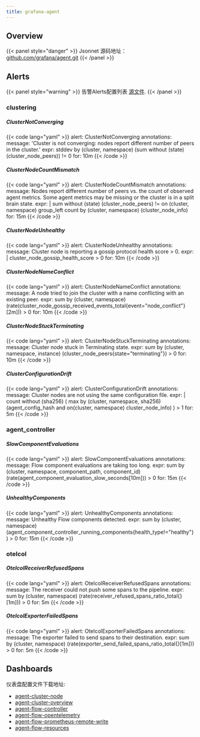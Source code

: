```yaml
---
title: grafana-agent
---
```


## Overview



{{< panel style="danger" >}}
Jsonnet 源码地址：[github.com/grafana/agent.git](https://github.com/grafana/agent.git/tree/master/operations/agent-flow-mixin)
{{< /panel >}}

## Alerts

{{< panel style="warning" >}}
告警Alerts配置列表 [源文件](https://github.com/observeproject/sites/blob/main/assets/grafana-agent/alerts.yaml).
{{< /panel >}}

### clustering

##### ClusterNotConverging

{{< code lang="yaml" >}}
alert: ClusterNotConverging
annotations:
  message: 'Cluster is not converging: nodes report different number of peers in the cluster.'
expr: stddev by (cluster, namespace) (sum without (state) (cluster_node_peers)) != 0
for: 10m
{{< /code >}}
 
##### ClusterNodeCountMismatch

{{< code lang="yaml" >}}
alert: ClusterNodeCountMismatch
annotations:
  message: Nodes report different number of peers vs. the count of observed agent metrics. Some agent metrics may be missing or the cluster is in a split brain state.
expr: |
  sum without (state) (cluster_node_peers) !=
  on (cluster, namespace) group_left
  count by (cluster, namespace) (cluster_node_info)
for: 15m
{{< /code >}}
 
##### ClusterNodeUnhealthy

{{< code lang="yaml" >}}
alert: ClusterNodeUnhealthy
annotations:
  message: Cluster node is reporting a gossip protocol health score > 0.
expr: |
  cluster_node_gossip_health_score > 0
for: 10m
{{< /code >}}
 
##### ClusterNodeNameConflict

{{< code lang="yaml" >}}
alert: ClusterNodeNameConflict
annotations:
  message: A node tried to join the cluster with a name conflicting with an existing peer.
expr: sum by (cluster, namespace) (rate(cluster_node_gossip_received_events_total{event="node_conflict"}[2m])) > 0
for: 10m
{{< /code >}}
 
##### ClusterNodeStuckTerminating

{{< code lang="yaml" >}}
alert: ClusterNodeStuckTerminating
annotations:
  message: Cluster node stuck in Terminating state.
expr: sum by (cluster, namespace, instance) (cluster_node_peers{state="terminating"}) > 0
for: 10m
{{< /code >}}
 
##### ClusterConfigurationDrift

{{< code lang="yaml" >}}
alert: ClusterConfigurationDrift
annotations:
  message: Cluster nodes are not using the same configuration file.
expr: |
  count without (sha256) (
      max by (cluster, namespace, sha256) (agent_config_hash and on(cluster, namespace) cluster_node_info)
  ) > 1
for: 5m
{{< /code >}}
 
### agent_controller

##### SlowComponentEvaluations

{{< code lang="yaml" >}}
alert: SlowComponentEvaluations
annotations:
  message: Flow component evaluations are taking too long.
expr: sum by (cluster, namespace, component_path, component_id) (rate(agent_component_evaluation_slow_seconds[10m])) > 0
for: 15m
{{< /code >}}
 
##### UnhealthyComponents

{{< code lang="yaml" >}}
alert: UnhealthyComponents
annotations:
  message: Unhealthy Flow components detected.
expr: sum by (cluster, namespace) (agent_component_controller_running_components{health_type!="healthy"}) > 0
for: 15m
{{< /code >}}
 
### otelcol

##### OtelcolReceiverRefusedSpans

{{< code lang="yaml" >}}
alert: OtelcolReceiverRefusedSpans
annotations:
  message: The receiver could not push some spans to the pipeline.
expr: sum by (cluster, namespace) (rate(receiver_refused_spans_ratio_total{}[1m])) > 0
for: 5m
{{< /code >}}
 
##### OtelcolExporterFailedSpans

{{< code lang="yaml" >}}
alert: OtelcolExporterFailedSpans
annotations:
  message: The exporter failed to send spans to their destination.
expr: sum by (cluster, namespace) (rate(exporter_send_failed_spans_ratio_total{}[1m])) > 0
for: 5m
{{< /code >}}
 
## Dashboards
仪表盘配置文件下载地址:


- [agent-cluster-node](https://github.com/observeproject/sites/blob/main/assets/grafana-agent/dashboards/agent-cluster-node.json)
- [agent-cluster-overview](https://github.com/observeproject/sites/blob/main/assets/grafana-agent/dashboards/agent-cluster-overview.json)
- [agent-flow-controller](https://github.com/observeproject/sites/blob/main/assets/grafana-agent/dashboards/agent-flow-controller.json)
- [agent-flow-opentelemetry](https://github.com/observeproject/sites/blob/main/assets/grafana-agent/dashboards/agent-flow-opentelemetry.json)
- [agent-flow-prometheus-remote-write](https://github.com/observeproject/sites/blob/main/assets/grafana-agent/dashboards/agent-flow-prometheus-remote-write.json)
- [agent-flow-resources](https://github.com/observeproject/sites/blob/main/assets/grafana-agent/dashboards/agent-flow-resources.json)
